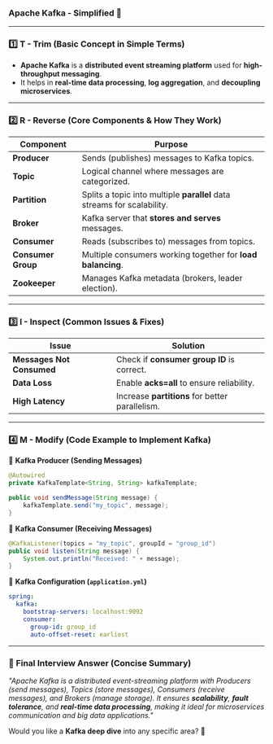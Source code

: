 ### **Apache Kafka - Simplified 🚀**  

---

### **1️⃣ T - Trim (Basic Concept in Simple Terms)**  
- **Apache Kafka** is a **distributed event streaming platform** used for **high-throughput messaging**.  
- It helps in **real-time data processing**, **log aggregation**, and **decoupling microservices**.  

---

### **2️⃣ R - Reverse (Core Components & How They Work)**  

| **Component** | **Purpose** |
|--------------|------------|
| **Producer** | Sends (publishes) messages to Kafka topics. |
| **Topic** | Logical channel where messages are categorized. |
| **Partition** | Splits a topic into multiple **parallel** data streams for scalability. |
| **Broker** | Kafka server that **stores and serves** messages. |
| **Consumer** | Reads (subscribes to) messages from topics. |
| **Consumer Group** | Multiple consumers working together for **load balancing**. |
| **Zookeeper** | Manages Kafka metadata (brokers, leader election). |

---

### **3️⃣ I - Inspect (Common Issues & Fixes)**  

| **Issue** | **Solution** |
|----------|------------|
| **Messages Not Consumed** | Check if **consumer group ID** is correct. |
| **Data Loss** | Enable **acks=all** to ensure reliability. |
| **High Latency** | Increase **partitions** for better parallelism. |

---

### **4️⃣ M - Modify (Code Example to Implement Kafka)**  

🔹 **Kafka Producer (Sending Messages)**  
```java
@Autowired
private KafkaTemplate<String, String> kafkaTemplate;

public void sendMessage(String message) {
    kafkaTemplate.send("my_topic", message);
}
```

🔹 **Kafka Consumer (Receiving Messages)**  
```java
@KafkaListener(topics = "my_topic", groupId = "group_id")
public void listen(String message) {
    System.out.println("Received: " + message);
}
```

🔹 **Kafka Configuration (`application.yml`)**  
```yaml
spring:
  kafka:
    bootstrap-servers: localhost:9092
    consumer:
      group-id: group_id
      auto-offset-reset: earliest
```

---

### **📌 Final Interview Answer (Concise Summary)**  
*"Apache Kafka is a distributed event-streaming platform with Producers (send messages), Topics (store messages), Consumers (receive messages), and Brokers (manage storage). It ensures **scalability**, **fault tolerance**, and **real-time data processing**, making it ideal for microservices communication and big data applications."*  

Would you like a **Kafka deep dive** into any specific area? 🚀